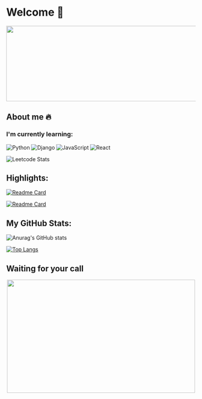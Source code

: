 # Welcome 👋

<div align="center">
  <img src="https://media.giphy.com/media/KpACNEh8jXK2Q/giphy.gif" width="1000" height="200"/>
</div>


## About me 🔥

### I'm currently learning:
![Python](https://img.shields.io/badge/python-3670A0?style=for-the-badge&logo=python&logoColor=ffdd54)   ![Django](https://img.shields.io/badge/php-%23777BB4.svg?style=for-the-badge&logo=php&logoColor=white) ![JavaScript](https://img.shields.io/badge/javascript-%23323330.svg?style=for-the-badge&logo=javascript&logoColor=%23F7DF1E) ![React](https://img.shields.io/badge/react-%2320232a.svg?style=for-the-badge&logo=react&logoColor=%2361DAFB)


![Leetcode Stats](https://leetcard.jacoblin.cool/muhtarahmed?theme=unicorn)

## Highlights:

[![Readme Card](https://github-readme-stats.vercel.app/api/pin/?username=muhtarahmed&repo=muhtarahmed.github.io&theme=buefy&border_color=ff00d6)](https://github.com/anuraghazra/github-readme-stats) 

[![Readme Card](https://github-readme-stats.vercel.app/api/pin/?username=muhtarahmed&repo=encrypt_pdf_file&theme=buefy&border_color=ff00d6)](https://github.com/anuraghazra/github-readme-stats)

## My GitHub Stats:

![Anurag's GitHub stats](https://github-readme-stats.vercel.app/api/?username=muhtarahmed&show_icons=true&count_private=true&theme=buefy&border_color=ff00d6)

[![Top Langs](https://github-readme-stats.vercel.app/api/top-langs/?username=muhtarahmed&theme=buefy&border_color=ff00d6)](https://github.com/anuraghazra/github-readme-stats)

## Waiting for your call
<div align="center">
  <img src="https://media.giphy.com/media/l41lVsYDBC0UVQJCE/giphy.gif" width="500" height="300"/>
</div>
<!--
**muhtarahmed/muhtarahmed** is a ✨ _special_ ✨ repository because its `README.md` (this file) appears on your GitHub profile.

Here are some ideas to get you started:

- 🔭 I’m currently working on ...
- 🌱 I’m currently learning ...
- 👯 I’m looking to collaborate on ...
- 🤔 I’m looking for help with ...
- 💬 Ask me about ...
- 📫 How to reach me: ...
- 😄 Pronouns: ...
- ⚡ Fun fact: ...
-->
